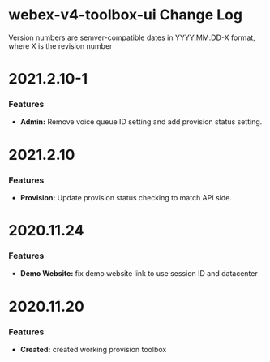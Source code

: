 # webex-v4-toolbox-ui Change Log

Version numbers are semver-compatible dates in YYYY.MM.DD-X format,
where X is the revision number

# 2021.2.10-1

### Features
* **Admin:** Remove voice queue ID setting and add provision status setting.


# 2021.2.10

### Features
* **Provision:** Update provision status checking to match API side.


# 2020.11.24

### Features
* **Demo Website:** fix demo website link to use session ID and datacenter


# 2020.11.20

### Features
* **Created:** created working provision toolbox
